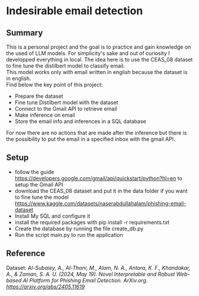 # Indesirable email detection  

## Summary  

This is a personal project and the goal is to practice and gain knowledge on the used of LLM models. 
For simplicity's sake and out of curiosity I developped everything in local. 
The idea here is to use the CEAS_08 dataset to fine tune the distilbert model to classify email.  
This model works only with email written in english because the dataset is in english.  
Find below the key point of this project:

- Prepare the dataset
- Fine tune Distilbert model with the dataset
- Connect to the Gmail API to retrieve email
- Make inference on email
- Store the email info and inferences in a SQL database  

For now there are no actions that are made after the inference but there is the possibility to put the email in a specified inbox with the gmail API.

## Setup

- follow the guide https://developers.google.com/gmail/api/quickstart/python?hl=en to setup the Gmail API
- download the CEAS_08 dataset and put it in the data folder if you want to fine tune the model https://www.kaggle.com/datasets/naserabdullahalam/phishing-email-dataset
- Install My SQL and configure it
- install the required packages with pip install -r requirements.txt
- Create the database by running the file create_db.py
- Run the script main.py to run the application

## Reference

Dataset:
*Al-Subaiey, A., Al-Thani, M., Alam, N. A., Antora, K. F., Khandakar, A., & Zaman, S. A. U. (2024, May 19). Novel Interpretable and Robust Web-based AI Platform for Phishing Email Detection. ArXiv.org. https://arxiv.org/abs/2405.11619*
